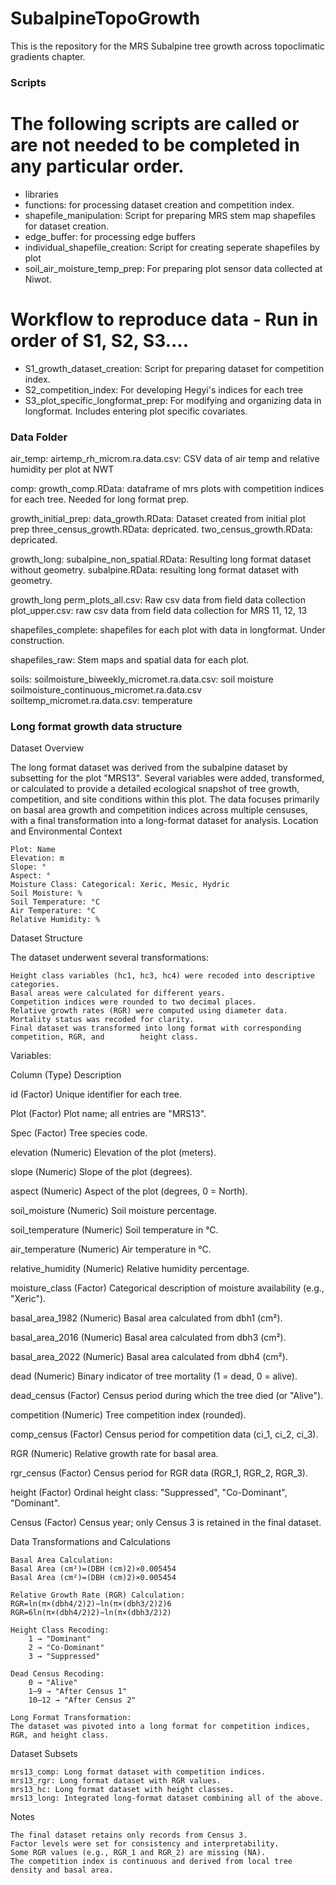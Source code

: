 # SubalpineTopoGrowth

This is the repository for the MRS Subalpine tree growth across topoclimatic gradients chapter.

### Scripts ####################################################################

# The following scripts are called or are not needed to be completed in any particular order.
- libraries
- functions: for processing dataset creation and competition index.
- shapefile_manipulation: Script for preparing MRS stem map shapefiles for dataset creation.
- edge_buffer: for processing edge buffers
- individual_shapefile_creation: Script for creating seperate shapefiles by plot
- soil_air_moisture_temp_prep: For preparing plot sensor data collected at Niwot.

# Workflow to reproduce data - Run in order of S1, S2, S3....
- S1_growth_dataset_creation: Script for preparing dataset for competition index.
- S2_competition_index: For developing Hegyi's indices for each tree
- S3_plot_specific_longformat_prep: For modifying and organizing data in longformat. Includes entering plot specific covariates.


### Data Folder ################################################################
air_temp: 
  airtemp_rh_microm.ra.data.csv: CSV data of air temp and relative humidity per plot at NWT

comp:
  growth_comp.RData: dataframe of mrs plots with competition indices for each tree. Needed for long format prep.
  
growth_initial_prep:
  data_growth.RData: Dataset created from initial plot prep
  three_census_growth.RData: depricated.
  two_census_growth.RData: depricated.
  
growth_long:
  subalpine_non_spatial.RData: Resulting long format dataset without geometry.
  subalpine.RData: resulting long format dataset with geometry.
  
growth_long
  perm_plots_all.csv: Raw csv data from field data collection
  plot_upper.csv: raw csv data from field data collection for MRS 11, 12, 13
  
shapefiles_complete:
  shapefiles for each plot with data in longformat. Under construction.
  
shapefiles_raw:
  Stem maps and spatial data for each plot.

soils:
  soilmoisture_biweekly_micromet.ra.data.csv: soil moisture
  soilmoisture_continuous_micromet.ra.data.csv
  soiltemp_micromet.ra.data.csv: temperature
  

### Long format growth data structure ##########################################

Dataset Overview

The long format dataset was derived from the subalpine dataset by subsetting for the plot "MRS13". Several variables were added, transformed, or calculated to provide a detailed ecological snapshot of tree growth, competition, and site conditions within this plot. The data focuses primarily on basal area growth and competition indices across multiple censuses, with a final transformation into a long-format dataset for analysis.
Location and Environmental Context

    Plot: Name
    Elevation: m
    Slope: °
    Aspect: °
    Moisture Class: Categorical: Xeric, Mesic, Hydric
    Soil Moisture: %
    Soil Temperature: °C
    Air Temperature: °C
    Relative Humidity: %

Dataset Structure

The dataset underwent several transformations:

    Height class variables (hc1, hc3, hc4) were recoded into descriptive categories.
    Basal areas were calculated for different years.
    Competition indices were rounded to two decimal places.
    Relative growth rates (RGR) were computed using diameter data.
    Mortality status was recoded for clarity.
    Final dataset was transformed into long format with corresponding competition, RGR, and        height class.

Variables:

Column	(Type)	Description

id	(Factor)	Unique identifier for each tree.

Plot	(Factor)	Plot name; all entries are "MRS13".

Spec	(Factor)	Tree species code.

elevation	(Numeric)	Elevation of the plot (meters).

slope	(Numeric)	Slope of the plot (degrees).

aspect	(Numeric)	Aspect of the plot (degrees, 0 = North).

soil_moisture	(Numeric)	Soil moisture percentage.

soil_temperature	(Numeric)	Soil temperature in °C.

air_temperature	(Numeric)	Air temperature in °C.

relative_humidity	(Numeric)	Relative humidity percentage.

moisture_class	(Factor)	Categorical description of moisture availability (e.g., "Xeric").

basal_area_1982	(Numeric)	Basal area calculated from dbh1 (cm²).

basal_area_2016	(Numeric)	Basal area calculated from dbh3 (cm²).

basal_area_2022	(Numeric)	Basal area calculated from dbh4 (cm²).

dead	(Numeric)	Binary indicator of tree mortality (1 = dead, 0 = alive).

dead_census	(Factor)	Census period during which the tree died (or "Alive").

competition	(Numeric)	Tree competition index (rounded).

comp_census	(Factor)	Census period for competition data (ci_1, ci_2, ci_3).

RGR	(Numeric)	Relative growth rate for basal area.

rgr_census	(Factor)	Census period for RGR data (RGR_1, RGR_2, RGR_3).

height	(Factor)	Ordinal height class: "Suppressed", "Co-Dominant", "Dominant".

Census	(Factor)	Census year; only Census 3 is retained in the final dataset.



Data Transformations and Calculations

    Basal Area Calculation:
    Basal Area (cm²)=(DBH (cm)2)×0.005454
    Basal Area (cm²)=(DBH (cm)2)×0.005454

    Relative Growth Rate (RGR) Calculation:
    RGR=ln⁡(π×(dbh4/2)2)−ln⁡(π×(dbh3/2)2)6
    RGR=6ln(π×(dbh4/2)2)−ln(π×(dbh3/2)2)​

    Height Class Recoding:
        1 → "Dominant"
        2 → "Co-Dominant"
        3 → "Suppressed"

    Dead Census Recoding:
        0 → "Alive"
        1–9 → "After Census 1"
        10–12 → "After Census 2"

    Long Format Transformation:
    The dataset was pivoted into a long format for competition indices, RGR, and height class.

Dataset Subsets

    mrs13_comp: Long format dataset with competition indices.
    mrs13_rgr: Long format dataset with RGR values.
    mrs13_hc: Long format dataset with height classes.
    mrs13_long: Integrated long-format dataset combining all of the above.

Notes

    The final dataset retains only records from Census 3.
    Factor levels were set for consistency and interpretability.
    Some RGR values (e.g., RGR_1 and RGR_2) are missing (NA).
    The competition index is continuous and derived from local tree density and basal area.
